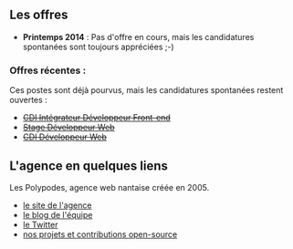 ## Les offres

* **Printemps 2014** : Pas d'offre en cours, mais les candidatures spontanées sont toujours appréciées ;-)

### Offres récentes : 

Ces postes sont déjà pourvus, mais les candidatures spontanées restent ouvertes :

- ~~[CDI Intégrateur Développeur Front-end](CDI-Integrateur-Developpeur-Front-End.md)~~
- ~~[Stage Développeur Web](Stage-developpeur-web.md)~~
- ~~[CDI Développeur Web](CDI-Developpeur-web.md)~~


## L'agence en quelques liens

Les Polypodes, agence web nantaise créée en 2005.

- [le site de l'agence](http://lespolypodes.com)
- [le blog de l'équipe](http://lespolypodes.tumblr.com)
- [le Twitter](https://twitter.com/lespolypodes)
- [nos projets et contributions open-source](https://github.com/polypodes)


